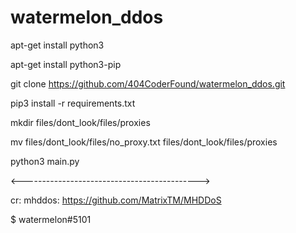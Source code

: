 # watermelon_ddos

apt-get install python3

apt-get install python3-pip

git clone https://github.com/404CoderFound/watermelon_ddos.git

pip3 install -r requirements.txt

mkdir files/dont_look/files/proxies

mv files/dont_look/files/no_proxy.txt files/dont_look/files/proxies

python3 main.py


<-------------------------------------------->

cr: mhddos: https://github.com/MatrixTM/MHDDoS

$ watermelon#5101
